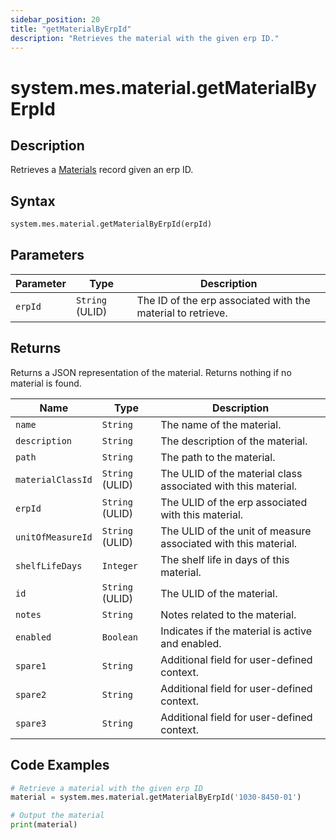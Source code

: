 ```yaml
---
sidebar_position: 20
title: "getMaterialByErpId"
description: "Retrieves the material with the given erp ID."
---
```


# system.mes.material.getMaterialByErpId

## Description

Retrieves a [Materials](../../data-model/material-model/material) record given an erp ID.

## Syntax

```python
system.mes.material.getMaterialByErpId(erpId)
```

## Parameters

| Parameter | Type            | Description                                                 |
| --------- | --------------- | ----------------------------------------------------------- |
| `erpId`   | `String` (ULID) | The ID of the erp associated with the material to retrieve. |

## Returns

Returns a JSON representation of the material. Returns nothing if no material is found.

| Name              | Type            | Description                                                    |
| ----------------- | --------------- | -------------------------------------------------------------- |
| `name`            | `String`        | The name of the material.                                      |
| `description`     | `String`        | The description of the material.                               |
| `path`            | `String`        | The path to the material.                                      |
| `materialClassId` | `String` (ULID) | The ULID of the material class associated with this material.  |
| `erpId`           | `String` (ULID) | The ULID of the erp associated with this material.             |
| `unitOfMeasureId` | `String` (ULID) | The ULID of the unit of measure associated with this material. |
| `shelfLifeDays`   | `Integer`       | The shelf life in days of this material.                       |
| `id`              | `String` (ULID) | The ULID of the material.                                      |
| `notes`           | `String`        | Notes related to the material.                                 |
| `enabled`         | `Boolean`       | Indicates if the material is active and enabled.               |
| `spare1`          | `String`        | Additional field for user-defined context.                     |
| `spare2`          | `String`        | Additional field for user-defined context.                     |
| `spare3`          | `String`        | Additional field for user-defined context.                     |

## Code Examples

```python
# Retrieve a material with the given erp ID
material = system.mes.material.getMaterialByErpId('1030-8450-01')

# Output the material
print(material)
```
